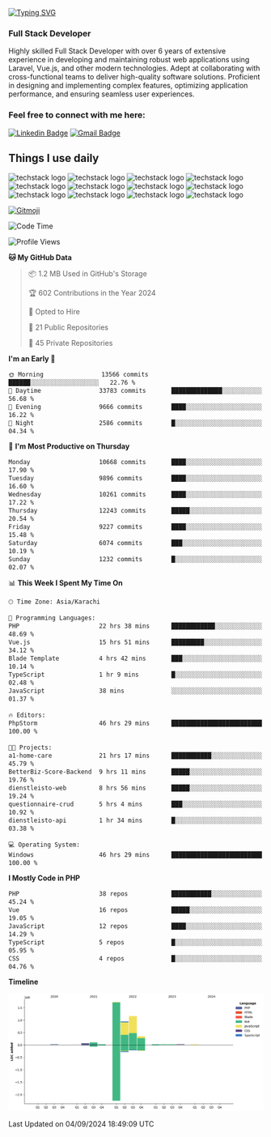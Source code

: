 [![Typing SVG](https://readme-typing-svg.demolab.com?font=Permanent+Marker&size=31&pause=1000&color=00A11F&center=true&random=false&width=435&lines=Hi+%F0%9F%91%8B%2C+I'm+Waheed+Sindhani)](https://git.io/typing-svg)
### Full Stack Developer
Highly skilled Full Stack Developer with over 6 years of extensive experience in developing and maintaining robust web applications using Laravel, Vue.js, and other modern technologies. Adept at collaborating with cross-functional teams to deliver high-quality software solutions. Proficient in designing and implementing complex features, optimizing application performance, and ensuring seamless user experiences. 

### Feel free to connect with me here:

[![Linkedin Badge](https://img.shields.io/badge/-waheedsindhani-blue?style=flat-square&logo=Linkedin&logoColor=white&link=https://www.linkedin.com/in/waheed-sindhani/)](https://www.linkedin.com/in/waheed-sindhani/)
[![Gmail Badge](https://img.shields.io/badge/-waheed.eliccs@gmail.com-c14438?style=flat-square&logo=Gmail&logoColor=white&link=mailto:waheed.eliccs@gmail.com)](mailto:waheed.eliccs@gmail.com)

## Things I use daily
![techstack logo](https://readme-components.vercel.app/api?component=logo&logo=react&text=false&animation=spin&fill=000000&svgfill=2d79c7)
![techstack logo](https://readme-components.vercel.app/api?component=logo&logo=vue.js&text=false&fill=000000&svgfill=4FC08D)
![techstack logo](https://readme-components.vercel.app/api?component=logo&logo=laravel&text=false&fill=000000&svgfill=FF2D20)
![techstack logo](https://readme-components.vercel.app/api?component=logo&logo=javascript&text=false&fill=000000&svgfill=F7DF1E)
![techstack logo](https://readme-components.vercel.app/api?component=logo&logo=mysql&text=false&fill=000000&svgfill=4479A1)
![techstack logo](https://readme-components.vercel.app/api?component=logo&logo=quasar&text=false&svgfill=050A14&fill=ffffaa&animation=spin)
![techstack logo](https://readme-components.vercel.app/api?component=logo&logo=typescript&text=false&fill=000000&svgfill=3178C6)
![techstack logo](https://readme-components.vercel.app/api?component=logo&logo=node.js&text=false&fill=000000&svgfill=5FA04E)
![techstack logo](https://readme-components.vercel.app/api?component=logo&logo=tailwindcss&text=false&fill=000000&svgfill=06B6D4)
![techstack logo](https://readme-components.vercel.app/api?component=logo&logo=docker&text=false&fill=000000&svgfill=2496ED)
![techstack logo](https://readme-components.vercel.app/api?component=logo&logo=linux&text=false&fill=000000&svgfill=FCC624)
![techstack logo](https://readme-components.vercel.app/api?component=logo&logo=amazonaws&text=false&fill=000000&svgfill=232F3E)



<!--
**Sindhani/sindhani** is a ✨ _special_ ✨ repository because its `README.md` (this file) appears on your GitHub profile.

Here are some ideas to get you started:

- 🔭 I’m currently working on ...
- 🌱 I’m currently learning ...
- 👯 I’m looking to collaborate on ...
- 🤔 I’m looking for help with ...
- 💬 Ask me about ...
- 📫 How to reach me: ...
- 😄 Pronouns: ...
- ⚡ Fun fact: ...
-->
<a href="https://gitmoji.dev">
  <img
    src="https://img.shields.io/badge/gitmoji-%20😜%20😍-FFDD67.svg?style=flat-square"
    alt="Gitmoji"
  />
</a>

<!--START_SECTION:waka-->
![Code Time](http://img.shields.io/badge/Code%20Time-432%20hrs%2047%20mins-blue)

![Profile Views](http://img.shields.io/badge/Profile%20Views-1-blue)

**🐱 My GitHub Data** 

> 📦 1.2 MB Used in GitHub's Storage 
 > 
> 🏆 602 Contributions in the Year 2024
 > 
> 💼 Opted to Hire
 > 
> 📜 21 Public Repositories 
 > 
> 🔑 45 Private Repositories 
 > 
**I'm an Early 🐤** 

```text
🌞 Morning                13566 commits       ██████░░░░░░░░░░░░░░░░░░░   22.76 % 
🌆 Daytime                33783 commits       ██████████████░░░░░░░░░░░   56.68 % 
🌃 Evening                9666 commits        ████░░░░░░░░░░░░░░░░░░░░░   16.22 % 
🌙 Night                  2586 commits        █░░░░░░░░░░░░░░░░░░░░░░░░   04.34 % 
```
📅 **I'm Most Productive on Thursday** 

```text
Monday                   10668 commits       ████░░░░░░░░░░░░░░░░░░░░░   17.90 % 
Tuesday                  9896 commits        ████░░░░░░░░░░░░░░░░░░░░░   16.60 % 
Wednesday                10261 commits       ████░░░░░░░░░░░░░░░░░░░░░   17.22 % 
Thursday                 12243 commits       █████░░░░░░░░░░░░░░░░░░░░   20.54 % 
Friday                   9227 commits        ████░░░░░░░░░░░░░░░░░░░░░   15.48 % 
Saturday                 6074 commits        ███░░░░░░░░░░░░░░░░░░░░░░   10.19 % 
Sunday                   1232 commits        █░░░░░░░░░░░░░░░░░░░░░░░░   02.07 % 
```


📊 **This Week I Spent My Time On** 

```text
🕑︎ Time Zone: Asia/Karachi

💬 Programming Languages: 
PHP                      22 hrs 38 mins      ████████████░░░░░░░░░░░░░   48.69 % 
Vue.js                   15 hrs 51 mins      █████████░░░░░░░░░░░░░░░░   34.12 % 
Blade Template           4 hrs 42 mins       ███░░░░░░░░░░░░░░░░░░░░░░   10.14 % 
TypeScript               1 hr 9 mins         █░░░░░░░░░░░░░░░░░░░░░░░░   02.48 % 
JavaScript               38 mins             ░░░░░░░░░░░░░░░░░░░░░░░░░   01.37 % 

🔥 Editors: 
PhpStorm                 46 hrs 29 mins      █████████████████████████   100.00 % 

🐱‍💻 Projects: 
a1-home-care             21 hrs 17 mins      ███████████░░░░░░░░░░░░░░   45.79 % 
BetterBiz-Score-Backend  9 hrs 11 mins       █████░░░░░░░░░░░░░░░░░░░░   19.76 % 
dienstleisto-web         8 hrs 56 mins       █████░░░░░░░░░░░░░░░░░░░░   19.24 % 
questionnaire-crud       5 hrs 4 mins        ███░░░░░░░░░░░░░░░░░░░░░░   10.92 % 
dienstleisto-api         1 hr 34 mins        █░░░░░░░░░░░░░░░░░░░░░░░░   03.38 % 

💻 Operating System: 
Windows                  46 hrs 29 mins      █████████████████████████   100.00 % 
```

**I Mostly Code in PHP** 

```text
PHP                      38 repos            ███████████░░░░░░░░░░░░░░   45.24 % 
Vue                      16 repos            █████░░░░░░░░░░░░░░░░░░░░   19.05 % 
JavaScript               12 repos            ████░░░░░░░░░░░░░░░░░░░░░   14.29 % 
TypeScript               5 repos             █░░░░░░░░░░░░░░░░░░░░░░░░   05.95 % 
CSS                      4 repos             █░░░░░░░░░░░░░░░░░░░░░░░░   04.76 % 
```



**Timeline**

![Lines of Code chart](https://raw.githubusercontent.com/Sindhani/Sindhani/main/assets/bar_graph.png)


 Last Updated on 04/09/2024 18:49:09 UTC
<!--END_SECTION:waka-->
